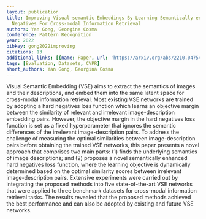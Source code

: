 ```yaml
---
layout: publication
title: Improving Visual-semantic Embeddings By Learning Semantically-enhanced Hard
  Negatives For Cross-modal Information Retrieval
authors: Yan Gong, Georgina Cosma
conference: Pattern Recognition
year: 2022
bibkey: gong2022improving
citations: 13
additional_links: [{name: Paper, url: 'https://arxiv.org/abs/2210.04754'}]
tags: [Evaluation, Datasets, CVPR]
short_authors: Yan Gong, Georgina Cosma
---
```

Visual Semantic Embedding (VSE) aims to extract the semantics of images and
their descriptions, and embed them into the same latent space for cross-modal
information retrieval. Most existing VSE networks are trained by adopting a
hard negatives loss function which learns an objective margin between the
similarity of relevant and irrelevant image-description embedding pairs.
However, the objective margin in the hard negatives loss function is set as a
fixed hyperparameter that ignores the semantic differences of the irrelevant
image-description pairs. To address the challenge of measuring the optimal
similarities between image-description pairs before obtaining the trained VSE
networks, this paper presents a novel approach that comprises two main parts:
(1) finds the underlying semantics of image descriptions; and (2) proposes a
novel semantically enhanced hard negatives loss function, where the learning
objective is dynamically determined based on the optimal similarity scores
between irrelevant image-description pairs. Extensive experiments were carried
out by integrating the proposed methods into five state-of-the-art VSE networks
that were applied to three benchmark datasets for cross-modal information
retrieval tasks. The results revealed that the proposed methods achieved the
best performance and can also be adopted by existing and future VSE networks.